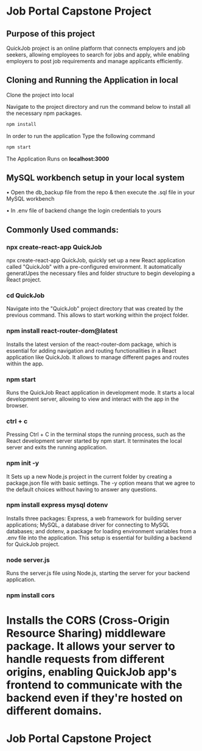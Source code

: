 # Job Portal Capstone Project

## Purpose of this project
QuickJob project is an online platform that connects employers and job seekers, allowing employees to search for jobs and apply, while enabling employers to post job requirements and manage applicants efficiently.

## Cloning and Running the Application in local
Clone the project into local

Navigate to the project directory and run the command below to install all the necessary npm packages.

```bash
npm install
```

In order to run the application Type the following command
``` bash
npm start
```
The Application Runs on **localhost:3000** 

## MySQL workbench setup in your local system
• Open the db_backup file from the repo & then execute the .sql file in your MySQL workbench

• In .env file of backend change the login credentials to yours

## Commonly Used commands: 

### npx create-react-app QuickJob
npx create-react-app QuickJob, quickly set up a new React application called "QuickJob" with a pre-configured environment. It automatically generatUpes the necessary files and folder structure to begin developing a React project.

### cd QuickJob
Navigate into the "QuickJob" project directory that was created by the previous command. This allows to start working within the project folder.

### npm install react-router-dom@latest
Installs the latest version of the react-router-dom package, which is essential for adding navigation and routing functionalities in a React application like QuickJob. It allows to manage different pages and routes within the app.

### npm start
Runs the QuickJob React application in development mode. It starts a local development server, allowing to view and interact with the app in the browser.

### ctrl + c
Pressing Ctrl + C in the terminal stops the running process, such as the React development server started by npm start. It terminates the local server and exits the running application.

### npm init -y
It Sets up a new Node.js project in the current folder by creating a package.json file with basic settings. The -y option means that we agree to the default choices without having to answer any questions.

### npm install express mysql dotenv
Installs three packages: Express, a web framework for building server applications; MySQL, a database driver for connecting to MySQL databases; and dotenv, a package for loading environment variables from a .env file into the application. This setup is essential for building a backend for QuickJob project.

### node server.js
 Runs the server.js file using Node.js, starting the server for your backend application.

### npm install cors
Installs the CORS (Cross-Origin Resource Sharing) middleware package. It allows your server to handle requests from different origins, enabling QuickJob app's frontend to communicate with the backend even if they're hosted on different domains.
=======
# Job Portal Capstone Project
